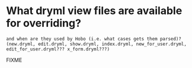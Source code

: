 # What dryml view files are available for overriding?

    and when are they used by Hobo (i.e. what cases gets them parsed)? (new.dryml, edit.dryml, show.dryml, index.dryml, new_for_user.dryml, edit_for_user.dryml??? x_form.dryml???)

FIXME